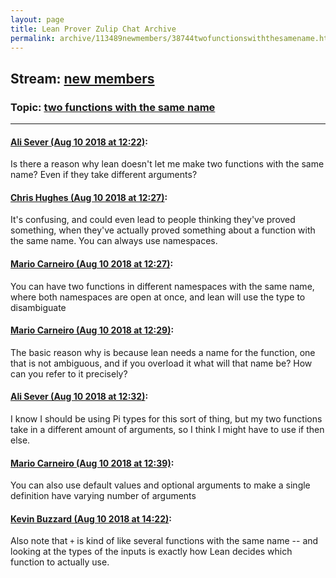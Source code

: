 ```yaml
---
layout: page
title: Lean Prover Zulip Chat Archive 
permalink: archive/113489newmembers/38744twofunctionswiththesamename.html
---
```


## Stream: [new members](index.html)
### Topic: [two functions with the same name](38744twofunctionswiththesamename.html)

---

#### [Ali Sever (Aug 10 2018 at 12:22)](https://leanprover.zulipchat.com/#narrow/stream/113489-new%20members/topic/two%20functions%20with%20the%20same%20name/near/131229114):
Is there a reason why lean doesn't let me make two functions with the same name? Even if they take different arguments?

#### [Chris Hughes (Aug 10 2018 at 12:27)](https://leanprover.zulipchat.com/#narrow/stream/113489-new%20members/topic/two%20functions%20with%20the%20same%20name/near/131229303):
It's confusing, and could even lead to people thinking they've proved something, when they've actually proved something about a function with the same name. You can always use namespaces.

#### [Mario Carneiro (Aug 10 2018 at 12:27)](https://leanprover.zulipchat.com/#narrow/stream/113489-new%20members/topic/two%20functions%20with%20the%20same%20name/near/131229312):
You can have two functions in different namespaces with the same name, where both namespaces are open at once, and lean will use the type to disambiguate

#### [Mario Carneiro (Aug 10 2018 at 12:29)](https://leanprover.zulipchat.com/#narrow/stream/113489-new%20members/topic/two%20functions%20with%20the%20same%20name/near/131229383):
The basic reason why is because lean needs a name for the function, one that is not ambiguous, and if you overload it what will that name be? How can you refer to it precisely?

#### [Ali Sever (Aug 10 2018 at 12:32)](https://leanprover.zulipchat.com/#narrow/stream/113489-new%20members/topic/two%20functions%20with%20the%20same%20name/near/131229559):
I know I should be using Pi types for this sort of thing, but my two functions take in a different amount of arguments, so I think I might have to use if then else.

#### [Mario Carneiro (Aug 10 2018 at 12:39)](https://leanprover.zulipchat.com/#narrow/stream/113489-new%20members/topic/two%20functions%20with%20the%20same%20name/near/131229802):
You can also use default values and optional arguments to make a single definition have varying number of arguments

#### [Kevin Buzzard (Aug 10 2018 at 14:22)](https://leanprover.zulipchat.com/#narrow/stream/113489-new%20members/topic/two%20functions%20with%20the%20same%20name/near/131233997):
Also note that `+` is kind of like several functions with the same name -- and looking at the types of the inputs is exactly how Lean decides which function to actually use.

